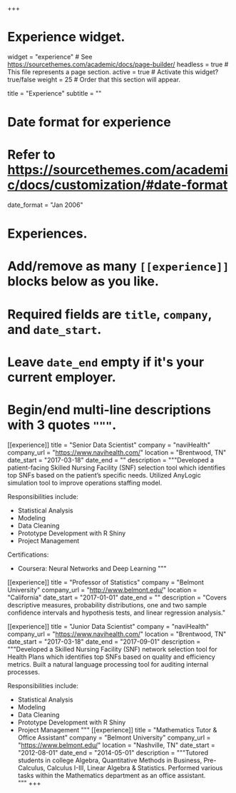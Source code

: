 +++
# Experience widget.
widget = "experience"  # See https://sourcethemes.com/academic/docs/page-builder/
headless = true  # This file represents a page section.
active = true  # Activate this widget? true/false
weight = 25  # Order that this section will appear.

title = "Experience"
subtitle = ""

# Date format for experience
#   Refer to https://sourcethemes.com/academic/docs/customization/#date-format
date_format = "Jan 2006"

# Experiences.
#   Add/remove as many `[[experience]]` blocks below as you like.
#   Required fields are `title`, `company`, and `date_start`.
#   Leave `date_end` empty if it's your current employer.
#   Begin/end multi-line descriptions with 3 quotes `"""`.
[[experience]]
  title = "Senior Data Scientist"
  company = "naviHealth"
  company_url = "https://www.navihealth.com/"
  location = "Brentwood, TN"
  date_start = "2017-03-18"
  date_end = ""
  description = """Developed a patient-facing Skilled Nursing Facility (SNF) selection tool which identifies top SNFs based on the patient’s specific needs. Utilized AnyLogic simulation tool to improve operations staffing model.
  
  Responsibilities include:
  
  * Statistical Analysis
  * Modeling
  * Data Cleaning
  * Prototype Development with R Shiny
  * Project Management
  
  
  Certifications: 
  
  * Coursera: Neural Networks and Deep Learning
  """

[[experience]]
  title = "Professor of Statistics"
  company = "Belmont University"
  company_url = "http://www.belmont.edu/"
  location = "California"
  date_start = "2017-01-01"
  date_end = ""
  description = "Covers descriptive measures, probability distributions, one and two sample confidence intervals and hypothesis tests, and linear regression analysis."

[[experience]]
  title = "Junior Data Scientist"
  company = "naviHealth"
  company_url = "https://www.navihealth.com/"
  location = "Brentwood, TN"
  date_start = "2017-03-18"
  date_end = "2017-09-01"
  description = """Developed a Skilled Nursing Facility (SNF) network selection tool for Health Plans which identifies top SNFs based on quality and efficiency metrics. Built a natural language processing tool for auditing internal processes.
  
  Responsibilities include:
  
  * Statistical Analysis
  * Modeling
  * Data Cleaning
  * Prototype Development with R Shiny
  * Project Management
  """
[[experience]]
  title = "Mathematics Tutor & Office Assistant"
  company = "Belmont University"
  company_url = "https://www.belmont.edu/"
  location = "Nashville, TN"
  date_start = "2012-08-01"
  date_end = "2014-05-01"
  description = """Tutored students in college Algebra, Quantitative Methods in Business, Pre-Calculus, Calculus I-III, Linear Algebra & Statistics. Performed various tasks within the Mathematics department as an office assistant.   
  """
+++
